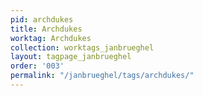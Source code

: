 ```yaml
---
pid: archdukes
title: Archdukes
worktag: Archdukes
collection: worktags_janbrueghel
layout: tagpage_janbrueghel
order: '003'
permalink: "/janbrueghel/tags/archdukes/"
---
```

